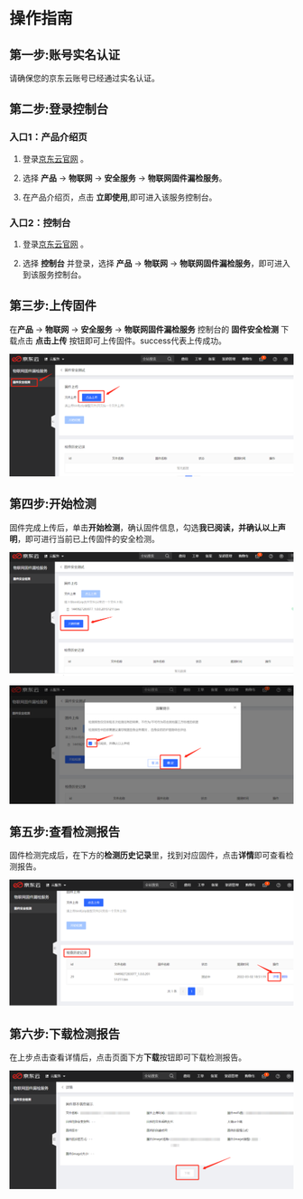 # 操作指南

## 第一步:账号实名认证
请确保您的京东云账号已经通过实名认证。
  
  
## 第二步:登录控制台

### 入口1：产品介绍页

1. 登录[京东云官网](https://www.jdcloud.com/) 。

2. 选择 **产品** -> **物联网** ->  **安全服务** -> **物联网固件漏检服务**。

3. 在产品介绍页，点击 **立即使用**,即可进入该服务控制台。

### 入口2：控制台
1. 登录[京东云官网](https://www.jdcloud.com/) 。

2. 选择 **控制台** 并登录，选择 **产品** -> **物联网** ->  **物联网固件漏检服务**，即可进入到该服务控制台。

  
## 第三步:上传固件
在**产品** -> **物联网** ->  **安全服务** -> **物联网固件漏检服务** 控制台的 **固件安全检测** 下载点击 **点击上传** 按钮即可上传固件。success代表上传成功。  

![上传固件](../../../../image/IoT/IoT-DevFss/Upload-Bin.png)

  
## 第四步:开始检测
固件完成上传后，单击**开始检测**，确认固件信息，勾选**我已阅读，并确认以上声明**，即可进行当前已上传固件的安全检测。  

![开始检测](../../../../image/IoT/IoT-DevFss/Start-Detect1.png)

![开始检测](../../../../image/IoT/IoT-DevFss/Start-Detect2.png)

  
## 第五步:查看检测报告
固件检测完成后，在下方的**检测历史记录**里，找到对应固件，点击**详情**即可查看检测报告。  

![查看检测报告](../../../../image/IoT/IoT-DevFss/View-Report.png)

  
## 第六步:下载检测报告
在上步点击查看详情后，点击页面下方**下载**按钮即可下载检测报告。

![下载检测报告](../../../../image/IoT/IoT-DevFss/Download-Report.png)